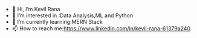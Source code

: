 - 👋 Hi, I’m Kevil Rana
- 👀 I’m interested in :Data Analysis,ML and Python
- 🌱 I’m currently learning:MERN Stack
- 📫 How to reach me:https://www.linkedin.com/in/kevil-rana-61379a240


<!---
Kevv28/Kevv28 is a ✨ special ✨ repository because its `README.md` (this file) appears on your GitHub profile.
You can click the Preview link to take a look at your changes.
--->
